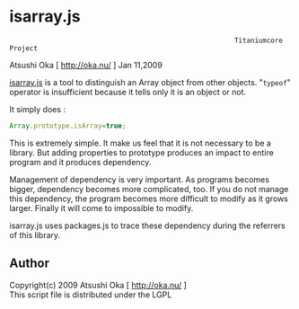 
# isarray.js

                                                            Titaniumcore Project

Atsushi Oka [ http://oka.nu/ ]                                       Jan 11,2009

[isarray.js](isarray.js) is a tool to distinguish an Array object from other objects.
"`typeof`" operator is insufficient because it tells only it is an object or
not.

It simply does :

```javascript
Array.prototype.isArray=true;
```

This is extremely simple. It make us feel that it is not necessary to be a
library.  But adding properties to prototype produces an impact to entire
program and it produces dependency.

Management of dependency is very important.  As programs becomes bigger,
dependency becomes more complicated, too.  If you do not manage this
dependency, the program becomes more difficult to modify as it grows larger.
Finally it will come to impossible to modify.

isarray.js uses packages.js to trace these dependency during the referrers
of this library.


## Author

Copyright(c) 2009 Atsushi Oka [ http://oka.nu/ ]  
This script file is distributed under the LGPL
